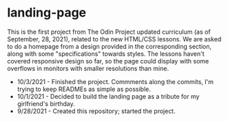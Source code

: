 # landing-page

This is the first project from The Odin Project updated curriculum (as of September, 28, 2021), related to the new HTML/CSS lessons.
We are asked to do a homepage from a design provided in the corresponding section, along with some "specifications" towards styles.
The lessons haven't covered responsive design so far, so the page could display with some overflows in monitors with smaller resolutions
than mine.


- 10/3/2021 - Finished the project. Commments along the commits, I'm trying to keep READMEs as simple as possible.
- 10/1/2021 - Decided to build the landing page as a tribute for my girlfriend's birthday.
- 9/28/2021 - Created this repository; started the project.
